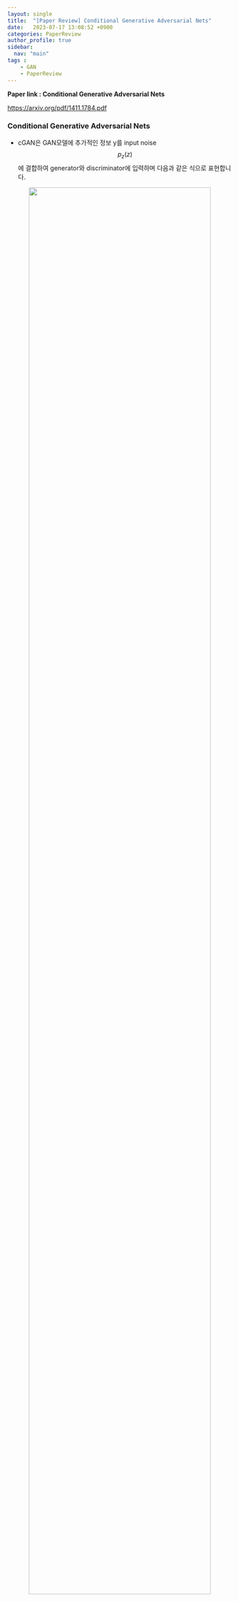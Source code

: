 ```yaml
---
layout: single
title:  "[Paper Review] Conditional Generative Adversarial Nets"
date:   2023-07-17 13:08:52 +0900
categories: PaperReview
author_profile: true
sidebar:
  nav: "main"
tags : 
    - GAN
    - PaperReview
---
```

**Paper link : Conditional Generative Adversarial Nets**

 <https://arxiv.org/pdf/1411.1784.pdf>

###  Conditional Generative Adversarial Nets
- cGAN은 GAN모델에 추가적인 정보 y를 input noise $$p_z(z)$$에 결합하여 generator와 discriminator에 입력하며 다음과 같은 식으로 표현합니다.
<p align='center'><img src = "https://github.com/Bomin-Seo/Bomin-Seo.github.io/assets/94039896/fc9a30eb-6985-4a20-9565-37b38974903e" height="90%" width = "90%"/></p>

- 위의 식은 GAN모델의 목적함수에 조건식을 추가함으로써 Noise에 따라 임의로 데이터를 생성하는 것이 아닌 일정 수준 사용자가 의도한 대로 데이터가 생성될 수 있도록 합니다.
   - 논문에는 조건부 확률에 대한 식이 기재되었지만 실제 구현에서는 generator와 discriminator에 추가 정보를 삽입하는 방식으로, 위의 식과 차이가 있습니다.
<p align='center'><img src = "https://github.com/Bomin-Seo/Bomin-Seo.github.io/assets/94039896/9c4aea50-c9ab-4b29-be28-01a4dabbe466" height="90%" width = "90%"/></p>

- 입력되는 추가 정보 y의 종류나 형태에 제약이 없지만, 일반적으로 class에 대한 정보나 class의 수만큼 채널을 추가 삽입합니다.

### pytorch 구현
#### MNIST
- 논문에서는 MNIST 데이터셋에 대한 예시가 있습니다.
```
class Discriminator(nn.Module):
    def __init__(self):
        super(Discriminator, self).__init__()

        self.linear1 = nn.Linear(img_size + condition_size, hidden_size3)
        self.linear2 = nn.Linear(hidden_size3, hidden_size2)
        self.linear3 = nn.Linear(hidden_size2, hidden_size1)
        self.linear4 = nn.Linear(hidden_size1, 1)
        self.leaky_relu = nn.LeakyReLU(0.2)
        self.sigmoid = nn.Sigmoid()

    def forward(self, x):
        x = self.leaky_relu(self.linear1(x))
        x = self.leaky_relu(self.linear2(x))
        x = self.leaky_relu(self.linear3(x))
        x = self.linear4(x)
        x = self.sigmoid(x)
        return x
```
- Discriminator의 입력층에 condition_size만큼 추가 채널을 삽입합니다.
```
class Generator(nn.Module):
    def __init__(self):
        super(Generator, self).__init__()

        self.linear1 = nn.Linear(noise_size + condition_size, hidden_size1)
        self.linear2 = nn.Linear(hidden_size1, hidden_size2)
        self.linear3 = nn.Linear(hidden_size2, hidden_size3)
        self.linear4 = nn.Linear(hidden_size3, img_size)
        self.relu = nn.ReLU()
        self.tanh = nn.Tanh()

    def forward(self, x):
        x = self.relu(self.linear1(x))
        x = self.relu(self.linear2(x))
        x = self.relu(self.linear3(x))
        x = self.linear4(x)
        x = self.tanh(x)
        return x
```
- Generator에서도 마찬가지로 입력층에 condition_size만큼 추가 채널을 삽입합니다.

- condition_size는 0~9의 10개의 Class를 가지는 MNIST데이터셋에서는 Tensor(10)만큼의 크기를, 즉 10의 크기만큼을 추가로 입력하게 됩니다.
- 추가된 10의 크기만큼의 채널에 학습과정 중 추가되는 정보는 class에 대한 정보입니다. 예를 들어, 0~9 중 2에 대한 이미지를 생성하는 경우 [0 0 1 0 0 0 0 0 0 0]와 같이 one-hot encoding된 정보를 추가 입력함으로써 네트워크 상에서 현재 class 2에 대한 학습이 이루어짐을 알림으로써 생성을 제어하게 됩니다.

#### 개인적 이해
- 개인적으로 이해한 바이며 논문에서 설명한 내용과 다를 수 있습니다.
- cGAN의 흐름도는 다음과 같이 표현됩니다.
<p align='center'><img src = "https://github.com/Bomin-Seo/Bomin-Seo.github.io/assets/94039896/563b66db-4bff-4604-9425-c73ace9cf697" height="90%" width = "90%"/></p>
- feature map을 다음과 같다고 가정합니다.

$$\begin{bmatrix}a0&a1&a2&a3\\b0&b1&b2&b3\\c0&c1&c2&c3\\d0&d1&d2&d3\\ \end{bmatrix}$$

- one-hot encoding된 0차원 텐서를 데이터의 feature map과 concaternate할 수 있도록 동일 형태로 encoding합니다.

$$y = \begin{bmatrix}0&0&1&0\ \end{bmatrix} \to y =\begin{bmatrix}0&1&0&0\\1&0&0&0\\0&0&1&0\\1&0&0&0\\ \end{bmatrix}$$

- GAN 모델에서는 가상의 데이터를 생성하기 위해 Upsampling과정을 거치며, 이 과정 중 concaternate된 feature map을 계산합니다.

$$\begin{bmatrix}a0&a1&a2&a3\\b0&b1&b2&b3\\c0&c1&c2&c3\\d0&d1&d2&d3\\ \end{bmatrix} \times \begin{bmatrix}0&1&0&0\\1&0&0&0\\0&0&1&0\\1&0&0&0\\ \end{bmatrix} = \begin{bmatrix}a1+a3&a0&a2&0\\b1+b3&b0&b2&0\\c1+c3&c0&c1&0\\d1+d3&d0&d1&0\\ \end{bmatrix}$$
- 계산 결과 생성된 행렬은 $$y = \begin{bmatrix}0&0&1&0\ \end{bmatrix}$$ 즉, 3번째 class와 연관된 feature들이며 학습과정에서 이 feature를 이용하여 데이터를 생성함으로써 특정 class에 대한 데이터 생성을 제어할 수 있다고 생각합니다.